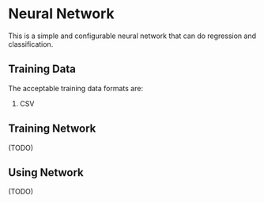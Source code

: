 # Neural Network
This is a simple and configurable neural network that can do regression and
classification.

## Training Data
The acceptable training data formats are:
1. CSV

## Training Network
(TODO)

## Using Network
(TODO)
